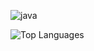 ![java](https://user-images.githubusercontent.com/83002941/116004527-b32a7300-a620-11eb-8510-27ae9d52f9ce.gif)






![Top Languages](https://github-readme-stats.vercel.app/api/top-langs/?username=codelust)





